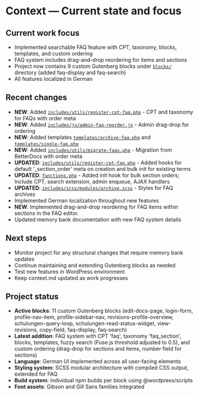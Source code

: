 # Context — Current state and focus

## Current work focus

- Implemented searchable FAQ feature with CPT, taxonomy, blocks, templates, and custom ordering
- FAQ system includes drag-and-drop reordering for items and sections
- Project now contains 9 custom Gutenberg blocks under [`blocks/`](blocks/) directory (added faq-display and faq-search)
- All features localized in German

## Recent changes

- **NEW**: Added [`includes/utils/register-cpt-faq.php`](includes/utils/register-cpt-faq.php:1) - CPT and taxonomy for FAQs with order meta
- **NEW**: Added [`includes/js/admin-faq-reorder.js`](includes/js/admin-faq-reorder.js:1) - Admin drag-drop for ordering
- **NEW**: Added templates [`templates/archive-faq.php`](templates/archive-faq.php:1) and [`templates/single-faq.php`](templates/single-faq.php:1)
- **NEW**: Added [`includes/utils/migrate-faqs.php`](includes/utils/migrate-faqs.php:1) - Migration from BetterDocs with order meta
- **UPDATED**: [`includes/utils/register-cpt-faq.php`](includes/utils/register-cpt-faq.php:1) - Added hooks for default '_section_order' meta on creation and bulk init for existing terms
- **UPDATED**: [`functions.php`](functions.php:1) - Added init hook for bulk section orders; Include CPT, search extension, admin enqueue, AJAX handlers
- **UPDATED**: [`includes/scss/modules/archive.scss`](includes/scss/modules/archive.scss:1) - Styles for FAQ archives
- Implemented German localization throughout new features
- **NEW**: Implemented drag-and-drop reordering for FAQ items within sections in the FAQ editor.
- Updated memory bank documentation with new FAQ system details

## Next steps

- Monitor project for any structural changes that require memory bank updates
- Continue maintaining and extending Gutenberg blocks as needed
- Test new features in WordPress environment
- Keep context.md updated as work progresses

## Project status

- **Active blocks**: 11 custom Gutenberg blocks (edit-docs-page, login-form, profile-nav-item, profile-sidebar-nav, revisions-profile-overview, schulungen-query-loop, schulungen-read-status-widget, view-revisions, copy-field, faq-display, faq-search)
- **Latest addition**: FAQ system with CPT 'faq', taxonomy 'faq_section', blocks, templates, fuzzy search (Fuse.js threshold adjusted to 0.5), and custom ordering (drag-drop for sections and items, number field for sections)
- **Language**: German UI implemented across all user-facing elements
- **Styling system**: SCSS modular architecture with compiled CSS output, extended for FAQ
- **Build system**: Individual npm builds per block using @wordpress/scripts
- **Font assets**: Gibson and Gill Sans families integrated
